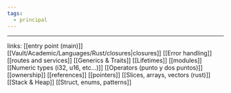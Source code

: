 ```yaml
---
tags:
  - principal
---
```


---

links:
[[entry point  (main)]]
[[Vault/Academic/Languages/Rust/closures|closures]]
[[Error handling]]
[[routes and services]]
[[Generics & Traits]]
[[Lifetimes]]
[[modules]]
[[Numeric types (i32, u16, etc...)]]
[[Operators (punto y dos puntos)]]
[[ownership]]
[[references]]
[[pointers]]
[[Slices, arrays, vectors (rust)]]
[[Stack & Heap]]
[[Struct, enums, patterns]]
